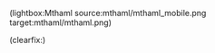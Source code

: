 <!--
Title: MtHaml plugin for PhileCMS
Author: Jacob Moen
Date: 2016/01/20 20:02
Datetime: 2016-01-20
Description: A template engine parser for PhileCMS that let you write HAML templates using Twig tags
View: post
Disqusid: /2015/november/mthaml-phile-plugin
ogimage: mthaml/mthaml.png
thumb: mthaml/mthaml_custom.png
Keywords: philecms, haml, mthaml, plugin, twig
Tags: philecms, programming, haml, twig
blogpost: true
published: false
-->
(lightbox:Mthaml source:mthaml/mthaml_mobile.png target:mthaml/mthaml.png)

(clearfix:)

